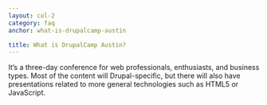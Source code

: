 ```yaml
---
layout: col-2
category: faq
anchor: what-is-drupalcamp-austin

title: What is DrupalCamp Austin?
---
```


It’s a three-day conference for web professionals, enthusiasts, and business types. Most of the content will Drupal-specific, but there will also have presentations related to more general technologies such as HTML5 or JavaScript.
